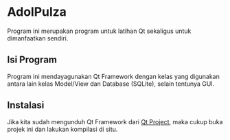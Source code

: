 AdolPulza
=========

Program ini merupakan program untuk latihan Qt sekaligus untuk dimanfaatkan sendiri.

Isi Program
---------

Program ini mendayagunakan Qt Framework dengan kelas yang digunakan
antara lain kelas Model/View dan Database (SQLite), selain tentunya GUI.

Instalasi
---------

Jika kita sudah mengunduh Qt Framework dari [Qt Project](http://qt-project.org/downloads), maka cukup buka projek ini
dan lakukan kompilasi di situ.
